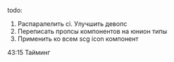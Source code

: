 todo: 

1. Распаралелить ci. Улучшить девопс
2. Переписать пропсы компонентов на юнион типы
3. Применить ко всем scg icon компонент

43:15 Тайминг